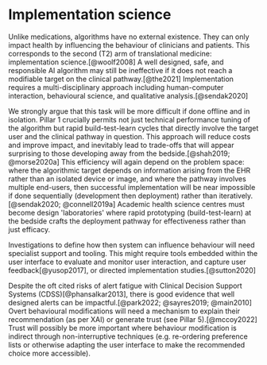 # Implementation science

Unlike medications, algorithms have no external existence. They can only impact health by influencing the behaviour of clinicians and patients. This corresponds to the second (T2) arm of translational medicine: implementation science.[@woolf2008] A well designed, safe, and responsible AI algorithm may still be ineffective if it does not reach a modifiable target on the clinical pathway.[@the2021] Implementation requires a multi-disciplinary approach including human-computer interaction, behavioural science, and qualitative analysis.[@sendak2020] 

We strongly argue that this task will be more difficult if done offline and in isolation. Pillar 1 crucially permits not just technical performance tuning of the algorithm but rapid build-test-learn cycles that directly involve the target user and the clinical pathway in question. This approach will reduce costs and improve impact, and inevitably lead to trade-offs that will appear surprising to those developing away from the bedside.[@shah2019; @morse2020a] This efficiency will again depend on the problem space: where the algorithmic target depends on information arising from the EHR rather than an isolated device or image, and where the pathway involves multiple end-users, then successful implementation will be near impossible if done sequentially (development then deployment) rather than iteratively.[@sendak2020; @connell2019a] Academic health science centres must become design 'laboratories' where rapid prototyping (build-test-learn) at the bedside crafts the deployment pathway for effectiveness rather than just efficacy.    

Investigations to define how then system can influence behaviour will need specialist support and tooling. This might require tools embedded within the user interface to evaluate and monitor user interaction, and capture user feedback[@yusop2017], or directed implementation studies.[@sutton2020]

Despite the oft cited risks of alert fatigue with Clinical Decision Support Systems (CDSS)[@phansalkar2013], there is good evidence that well designed alerts can be impactful.[@park2022; @sayres2019; @main2010] Overt behavioural modifications will need a mechanism to explain their recommendation (as per XAI) or generate trust (see Pillar 5).[@mccoy2022] Trust will possibly be more important where behaviour modification is indirect through non-interruptive techniques (e.g. re-ordering preference lists or otherwise adapting the user interface to make the recommended choice more accessible).